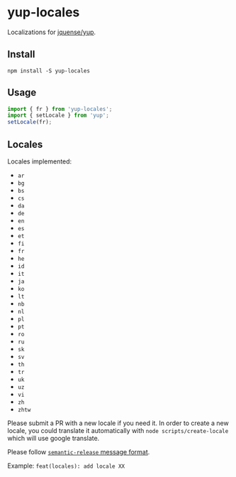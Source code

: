 # yup-locales

Localizations for [jquense/yup](https://github.com/jquense/yup).

## Install

```
npm install -S yup-locales
```

## Usage

```js
import { fr } from 'yup-locales';
import { setLocale } from 'yup';
setLocale(fr);
```

## Locales

Locales implemented:

- `ar`
- `bg`
- `bs`
- `cs`
- `da`
- `de`
- `en`
- `es`
- `et`
- `fi`
- `fr`
- `he`
- `id`
- `it`
- `ja`
- `ko`
- `lt`
- `nb`
- `nl`
- `pl`
- `pt`
- `ro`
- `ru`
- `sk`
- `sv`
- `th`
- `tr`
- `uk`
- `uz`
- `vi`
- `zh`
- `zhtw`

Please submit a PR with a new locale if you need it. In order to create a new locale, you could translate it automatically with `node scripts/create-locale` which will use google translate.

Please follow [`semantic-release` message format](https://semantic-release.gitbook.io/semantic-release/#commit-message-format).

Example:
`feat(locales): add locale XX`
